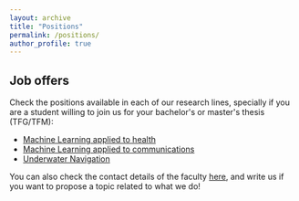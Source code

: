 ```yaml
---
layout: archive
title: "Positions"
permalink: /positions/
author_profile: true
---
```


## Job offers

Check the positions available in each of our research lines, specially if you are a student willing to join us for your bachelor's or master's thesis (TFG/TFM):
* [Machine Learning applied to health](../lines_ml_health)
* [Machine Learning applied to communications](../lines_ml_comm)
* [Underwater Navigation](../lines_underwater_navigation)

You can also check the contact details of the faculty [here](../people), and write us if you want to propose a topic related to what we do!

<!-- 
* Position 1: name
    - Description
    - Contact: [fulano@upm.es](mailto:fulano@upm.es)
    - [Link](www.google.es)

## PhD positions

* Thesis 1: name
    - Description
    - Contact: [fulano@upm.es](mailto:fulano@upm.es)

## Bachelor and Master Thesis

* Line 1: Artificial Intelligence for medical applications
    - Description
    - Contact: [fulano@upm.es](mailto:fulano@upm.es) -->


